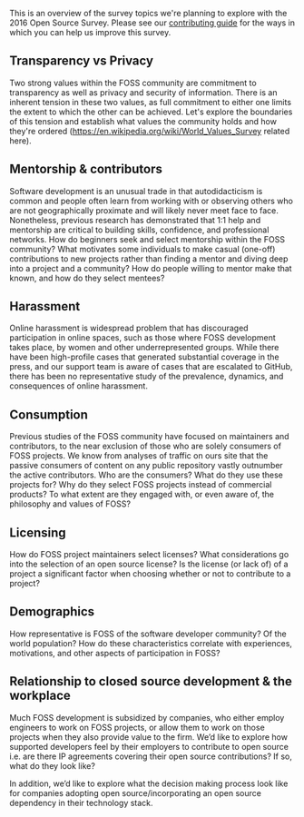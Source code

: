 This is an overview of the survey topics we're planning to explore with the 2016 Open Source Survey. Please see our [contributing guide](contributing.md) for the ways in which you can help us improve this survey.

## Transparency vs Privacy

Two strong values within the FOSS community are commitment to transparency as well as privacy and security of information. There is an inherent tension in these two values, as full commitment to either one limits the extent to which the other can be achieved. Let's explore the boundaries of this tension and establish what values the community holds and how they're ordered (https://en.wikipedia.org/wiki/World_Values_Survey related here).

## Mentorship & contributors

Software development is an unusual trade in that autodidacticism is common and people often learn from working with or observing others who are not geographically proximate and will likely never meet face to face. Nonetheless, previous research has demonstrated that 1:1 help and mentorship are critical to building skills, confidence, and professional networks. How do beginners seek and select mentorship within the FOSS community? What motivates some individuals to make casual (one-off) contributions to new projects rather than finding a mentor and diving deep into a project and a community? How do people willing to mentor make that known, and how do they select mentees?

## Harassment

Online harassment is widespread problem that has discouraged participation in online spaces, such as those where FOSS development takes place, by women and other underrepresented groups. While there have been high-profile cases that generated substantial coverage in the press, and our support team is aware of cases that are escalated to GitHub, there has been no representative study of the prevalence, dynamics, and consequences of online harassment.

## Consumption

Previous studies of the FOSS community have focused on maintainers and contributors, to the near exclusion of those who are solely consumers of FOSS projects. We know from analyses of traffic on ours site that the passive consumers of content on any public repository vastly outnumber the active contributors. Who are the consumers? What do they use these projects for? Why do they select FOSS projects instead of commercial products? To what extent are they engaged with, or even aware of, the philosophy and values of FOSS?

## Licensing

How do FOSS project maintainers select licenses? What considerations go into the selection of an open source license? Is the license (or lack of) of a project a significant factor when choosing whether or not to contribute to a project?

## Demographics

How representative is FOSS of the software developer community? Of the world population? How do these characteristics correlate with experiences, motivations, and other aspects of participation in FOSS?

## Relationship to closed source development & the workplace

Much FOSS development is subsidized by companies, who either employ engineers to work on FOSS projects, or allow them to work on those projects when they also provide value to the firm. We’d like to explore how supported developers feel by their employers to contribute to open source i.e. are there IP agreements covering their open source contributions? If so, what do they look like?

In addition, we’d like to explore what the decision making process look like for companies adopting open source/incorporating an open source dependency in their technology stack. 
